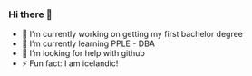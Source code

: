 ### Hi there 👋

- 🔭 I’m currently working on getting my first bachelor degree
- 🌱 I’m currently learning PPLE - DBA
- 🤔 I’m looking for help with github 
- ⚡ Fun fact: I am icelandic!

